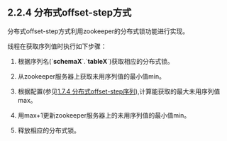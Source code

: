 ## 2.2.4 分布式offset-step方式
分布式offset-step方式利用zookeeper的分布式锁功能进行实现。

线程在获取序列值时执行如下步骤：

1. 根据序列名(\`**schemaX**\`\.\`**tableX**\`)获取相应的分布式锁。

2. 从zookeeper服务器上获取未用序列值的最小值min。

3. 根据配置(参见[1.7.4 分布式offset-step序列](../../1.config_file/1.7_global_sequence/1.7.4_distribute_offset-step.md)),计算能获取的最大未用序列值max。

4. 用max+1更新zookeeper服务器上的未用序列值的最小值min。

5. 释放相应的分布式锁。